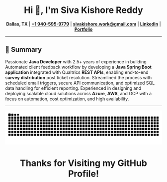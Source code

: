 <div align="center">

# Hi 👋, I'm Siva Kishore Reddy  

**Dallas, TX** | **[+1 940-595-9779](https://api.whatsapp.com/send/?phone=%2B19405959779&text&app_absent=1)** | **[sivakishore.work@gmail.com](mailto:sivakishore.work@gmail.com)** | **[LinkedIn](https://www.linkedin.com/in/sivakishorereddy/)** | **[Portfolio](https://sivakishorereddy.onrender.com/)**

</div>

---

## 💼 **Summary**  
Passionate **Java Developer** with 2.5+ years of experience in building Automated client feedback workflow by developing a **Java Spring Boot application** integrated with Qualtrics **REST APIs**, enabling end-to-end s**urvey distribution** post ticket resolution. Streamlined the process with scheduled email triggers, secure API communication, and optimized SQL data handling for efficient reporting. Experienced in designing and deploying scalable cloud solutions across **Azure**, **AWS**, and GCP with a focus on automation, cost optimization, and high availability.

---  

<p align="center">
<img src="https://github.com/VishwaGauravIn/VishwaGauravIn/blob/output/github-contribution-grid-snake.svg"> </a>
</p>

<h1 align="center">Thanks for Visiting my GitHub Profile!</h1>


